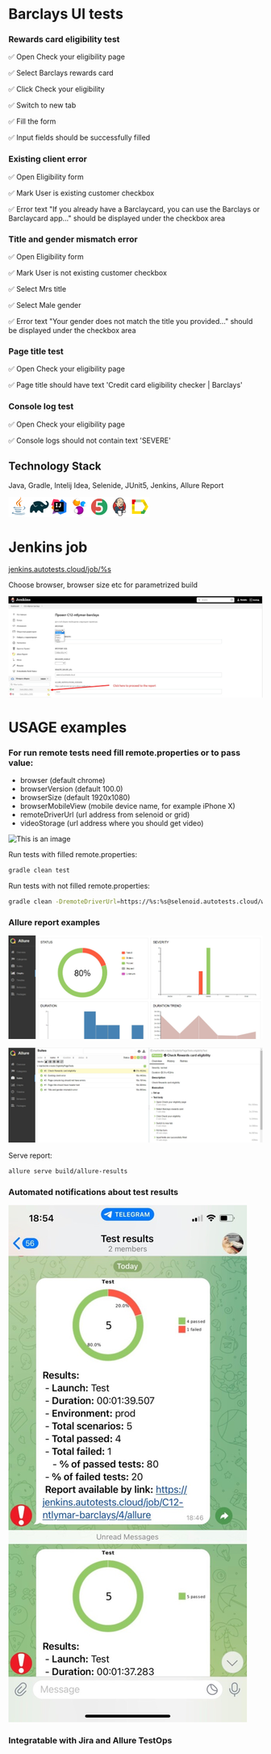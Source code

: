 # Barclays UI tests

### Rewards card eligibility test
:white_check_mark: Open Check your eligibility page

:white_check_mark: Select Barclays rewards card

:white_check_mark: Click Check your eligibility

:white_check_mark: Switch to new tab

:white_check_mark: Fill the form

:white_check_mark: Input fields should be successfully filled


### Existing client error
:white_check_mark: Open Eligibility form 

:white_check_mark: Mark User is existing customer checkbox

:white_check_mark: Error text "If you already have a Barclaycard, you can use the Barclays or Barclaycard app..." should be displayed under the checkbox area

### Title and gender mismatch error
:white_check_mark: Open Eligibility form

:white_check_mark: Mark User is not existing customer checkbox

:white_check_mark: Select Mrs title

:white_check_mark: Select Male gender

:white_check_mark: Error text "Your gender does not match the title you provided..." should be displayed under the checkbox area

### Page title test
:white_check_mark: Open Check your eligibility page

:white_check_mark: Page title should have text 'Credit card eligibility checker | Barclays'

### Console log test
:white_check_mark: Open Check your eligibility page

:white_check_mark: Console logs should not contain text 'SEVERE'
      
## Technology Stack

Java, Gradle, Intelij Idea, Selenide, JUnit5, Jenkins, Allure Report

![This is an image](/design/icons/Java.png)![This is an image](/design/icons/Gradle.png)![This is an image](/design/icons/Intelij_IDEA.png)![This is an image](/design/icons/Selenide.png)![This is an image](/design/icons/JUnit5.png)![This is an image](/design/icons/Jenkins.png)![This is an image](/design/icons/Allure_Report.png)

# Jenkins job
<a target="_blank" href="https://jenkins.autotests.cloud/job/C12-ntlymar-barclays/">jenkins.autotests.cloud/job/%s</a>

Choose browser, browser size etc for parametrized build

![This is an image](/design/images/scr3.jpg)


# USAGE examples

### For run remote tests need fill remote.properties or to pass value:

* browser (default chrome)
* browserVersion (default 100.0)
* browserSize (default 1920x1080)
* browserMobileView (mobile device name, for example iPhone X)
* remoteDriverUrl (url address from selenoid or grid)
* videoStorage (url address where you should get video)

![This is an image](/design/images/dec5d946f56a827f.gif)


Run tests with filled remote.properties:
```bash
gradle clean test
```

Run tests with not filled remote.properties:
```bash
gradle clean -DremoteDriverUrl=https://%s:%s@selenoid.autotests.cloud/wd/hub/ -DvideoStorage=https://selenoid.autotests.cloud/video/ test
```

### Allure report examples

![This is an image](/design/images/scr1.jpg)

![This is an image](/design/images/scr4.jpg)


Serve report:
```bash
allure serve build/allure-results
```


### Automated notifications about test results

![This is an image](/design/images/scr5.jpg)

### Integratable with Jira and Allure TestOps
